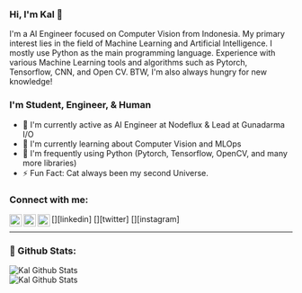 ### Hi, I'm Kal 👋

I'm a AI Engineer focused on Computer Vision from Indonesia. My primary interest lies in the field of Machine Learning and Artificial Intelligence. I mostly use Python as the main programming language. Experience with various Machine Learning tools and algorithms such as Pytorch, Tensorflow, CNN, and Open CV. BTW, I'm also always hungry for new knowledge!

### I'm Student, Engineer, & Human
- 🏢 I'm currently active as AI Engineer at Nodeflux & Lead at Gunadarma I/O
- 🚀 I'm currently learning about Computer Vision and MLOps
- 👋 I'm frequently using Python (Pytorch, Tensorflow, OpenCV, and many more libraries)
- ⚡ Fun Fact: Cat always been my second Universe.

### Connect with me:

[<img align="left" alt="hklard | Linkedin" width="22px" src="https://cdn.jsdelivr.net/npm/simple-icons@v4/icons/linkedin.svg">][linkedin]
[<img align="left" alt="hklard | Twitter" width="22px" src="https://cdn.jsdelivr.net/npm/simple-icons@v4/icons/twitter.svg">][twitter]
[<img align="left" alt="hklard | Instagram" width="22px" src="https://cdn.jsdelivr.net/npm/simple-icons@v4/icons/instagram.svg">][instagram]


---

### 🌟 Github Stats:

<img align="left" alt="Kal Github Stats" src="https://github-readme-stats.vercel.app/api?username=Clayrisee&show_icons=true&theme=tokyonight">

<br/>

<img align="left" alt="Kal Github Stats" src="https://github-readme-stats.vercel.app/api/top-langs/?username=Clayrisee&layout=compact&theme=tokyonight">


